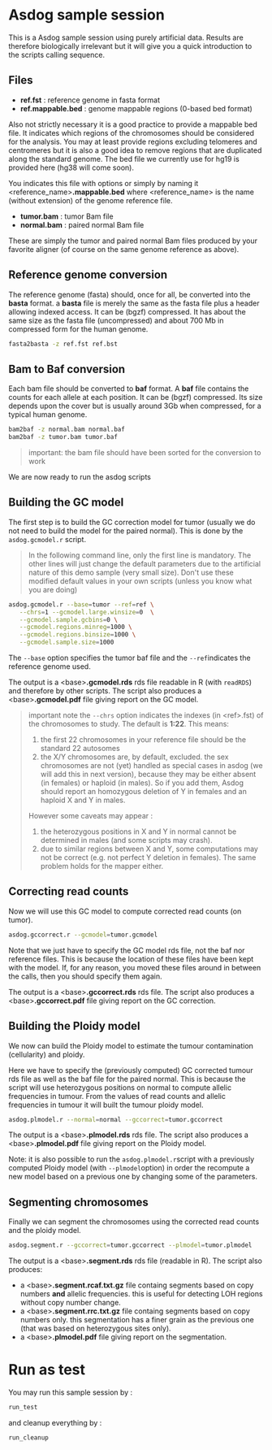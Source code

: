 # Asdog sample session

This is a Asdog sample session
using purely artificial data.
Results are therefore biologically irrelevant
but it will give you a quick introduction
to the scripts calling sequence.

## Files

- **ref.fst** : reference genome in fasta format
- **ref.mappable.bed** : genome mappable regions (0-based bed format)

Also not strictly necessary it is a good practice to provide
a mappable bed file. It  indicates which regions of the chromosomes
should be considered for the analysis. You may at least provide
regions excluding telomeres and centromeres but it is also a
good idea to remove regions that are duplicated along the
standard genome.
The bed file we currently use for hg19 is provided
here (hg38 will come soon).

You indicates this file with options or simply by naming it
\<reference_name\>**.mappable.bed** where \<reference_name\>
is the name (without extension) of the genome reference file.

- **tumor.bam** : tumor Bam file
- **normal.bam** : paired normal Bam file

These are simply the tumor and paired normal Bam files
produced by your favorite aligner (of course on the same
genome reference as above).

## Reference genome conversion

The reference genome (fasta) should, once for all, be converted
into the **basta** format.
a **basta** file is merely the same as the fasta file plus a header allowing
indexed access. It can be (bgzf) compressed. It has about the same size 
as the fasta file (uncompressed) and about 700 Mb in compressed form
for the human genome.

```sh
fasta2basta -z ref.fst ref.bst
```

## Bam to Baf conversion

Each bam file should be converted to **baf** format.
A **baf** file contains the counts for each allele at each position.
It can be (bgzf) compressed.
Its size depends upon the cover but is usually around 3Gb when compressed,
for a typical human genome.

```sh
bam2baf -z normal.bam normal.baf
bam2baf -z tumor.bam tumor.baf
```

> important: the bam file should have been sorted
> for the conversion to work

We are now ready to run the asdog scripts

## Building the GC model

The first step is to build the GC correction model for tumor
(usually we do not need to build the model for the paired normal).
This is done by the ```asdog.gcmodel.r``` script.

> In the following command line, only the first line is mandatory.
> The other lines will just change the default parameters due to the artificial
> nature of this demo sample (very small size).
> Don't use these modified default values in your own scripts 
> (unless you know what you are doing)

```sh
asdog.gcmodel.r --base=tumor --ref=ref \
   --chrs=1 --gcmodel.large.winsize=0  \
   --gcmodel.sample.gcbins=0 \
   --gcmodel.regions.minreg=1000 \
   --gcmodel.regions.binsize=1000 \
   --gcmodel.sample.size=1000
```

The ```--base``` option specifies the tumor baf file
and the ```--ref```indicates the reference genome used.

The output is a \<base\>**.gcmodel.rds** rds file readable
in R (with ```readRDS```) and therefore by other scripts.
The script also produces a \<base\>**.gcmodel.pdf** file
giving report on the GC model.

> important note
> the ```--chrs``` option indicates the indexes (in \<ref\>.fst)
> of the chromosomes to study. The default is **1:22**. This means:
> 1) the first 22 chromosomes in your reference file should be the standard 22 autosomes
> 2) the X/Y chromosomes are, by default, excluded.
> the sex chromosomes are not (yet) handled as special cases in asdog (we will
> add this in next version), because they may be either absent (in females) or
> haploid (in males). So if you add them, Asdog should report an
> homozygous deletion of Y in females and an haploid X and Y in males.
>
> However some caveats may appear :
> 1) the heterozygous positions in X and Y in normal cannot be determined in males
> (and some scripts may crash).
> 2) due to similar regions between X and Y, some computations may not be correct
> (e.g. not perfect Y deletion in females).
> The same problem holds for the mapper either.

## Correcting read counts

Now we will use this GC model to compute corrected read counts
(on tumor).

```sh
asdog.gccorrect.r --gcmodel=tumor.gcmodel
```

Note that we just have to specify the GC model rds file,
not the baf nor reference files. This is because the location of
these files have been kept with the model. If, for any reason,
you moved these files around in between the calls, then you should
specify them again.

The output is a \<base\>**.gccorrect.rds** rds file.
The script also produces a \<base\>**.gccorrect.pdf** file
giving report on the GC correction.

## Building the Ploidy model

We now can build the Ploidy model to estimate the tumour
contamination (cellularity) and ploidy.

Here we have to specify the (previously computed) 
GC corrected tumour rds file as
well as the baf file for the paired normal. This is because
the script will use heterozygous positions on normal to compute
allelic frequencies in tumour. From the values of read counts and 
allelic frequencies in tumour it will built the tumour ploidy model.

```sh
asdog.plmodel.r --normal=normal --gccorrect=tumor.gccorrect
```

The output is a \<base\>**.plmodel.rds** rds file.
The script also produces a \<base\>**.plmodel.pdf** file
giving report on the Ploidy model.

Note: it is also possible to run the ```asdog.plmodel.r```script
with a previously computed Ploidy model (with ```--plmodel```option)
in order the recompute a new model based on a previous one
by changing some of the parameters.

## Segmenting chromosomes

Finally we can segment the chromosomes using the corrected read counts
and the ploidy model.

```sh
asdog.segment.r --gccorrect=tumor.gccorrect --plmodel=tumor.plmodel
```

The output is a \<base\>**.segment.rds** rds file (readable in R).
The script also produces:
- a \<base\>**.segment.rcaf.txt.gz** file containg segments based on 
copy numbers **and** allelic frequencies. this is useful for detecting
LOH regions without copy number change.
- a \<base\>**.segment.rrc.txt.gz** file containg segments based on
copy numbers only. this segmentation has a finer grain as the previous
one (that was based on heterozygous sites only).
- a \<base\>**.plmodel.pdf** file giving report on the segmentation.

# Run as test

You may run this sample session by :

```sh
run_test
```

and cleanup everything by :

```sh
run_cleanup
```





 
